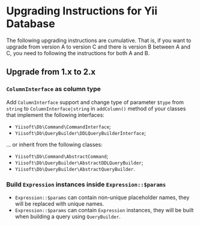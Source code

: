 # Upgrading Instructions for Yii Database

The following upgrading instructions are cumulative. That is, if you want to upgrade from version A to version C and 
there is version B between A and C, you need to following the instructions for both A and B.

## Upgrade from 1.x to 2.x

### `ColumnInterface` as column type

Add `ColumnInterface` support and change type of parameter `$type` from `string` to `ColumnInterface|string` 
in `addColumn()` method of your classes that implement the following interfaces:

- `Yiisoft\Db\Command\CommandInterface`;
- `Yiisoft\Db\QueryBuilder\DDLQueryBuilderInterface`;

… or inherit from the following classes:

- `Yiisoft\Db\Command\AbstractCommand`;
- `Yiisoft\Db\QueryBuilder\AbstractDDLQueryBuilder`;
- `Yiisoft\Db\QueryBuilder\AbstractQueryBuilder`.

### Build `Expression` instances inside `Expression::$params`

- `Expression::$params` can contain non-unique placeholder names, they will be replaced with unique names.
- `Expression::$params` can contain `Expression` instances, they will be built when building a query using `QueryBuilder`.

